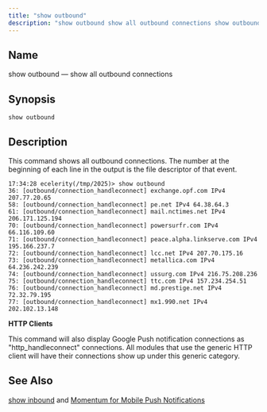 ```yaml
---
title: "show outbound"
description: "show outbound show all outbound connections show outbound This command shows all outbound connections The number at the beginning of each line in the output is the file descriptor of that event HTTP Clients This command will also display Google Push notification connections as http handleconnect connections All modules that..."
---
```


<a name="console_commands.show_outbound"></a> 
## Name

show outbound — show all outbound connections

## Synopsis

`show outbound`

<a name="idp11405024"></a> 
## Description

This command shows all outbound connections. The number at the beginning of each line in the output is the file descriptor of that event.

```
17:34:28 ecelerity(/tmp/2025)> show outbound
36: [outbound/connection_handleconnect] exchange.opf.com IPv4 207.77.20.65
58: [outbound/connection_handleconnect] pe.net IPv4 64.38.64.3
61: [outbound/connection_handleconnect] mail.nctimes.net IPv4 206.171.125.194
70: [outbound/connection_handleconnect] powersurfr.com IPv4 66.116.109.60
71: [outbound/connection_handleconnect] peace.alpha.linkserve.com IPv4 195.166.237.7
72: [outbound/connection_handleconnect] lcc.net IPv4 207.70.175.16
73: [outbound/connection_handleconnect] metallica.com IPv4 64.236.242.239
74: [outbound/connection_handleconnect] ussurg.com IPv4 216.75.208.236
75: [outbound/connection_handleconnect] ttc.com IPv4 157.234.254.51
76: [outbound/connection_handleconnect] md.prestige.net IPv4 72.32.79.195
77: [outbound/connection_handleconnect] mx1.990.net IPv4 202.102.13.148
```

**HTTP Clients**

This command will also display Google Push notification connections as "http_handleconnect" connections. All modules that use the generic HTTP client will have their connections show up under this generic category.

<a name="idp11409824"></a> 
## See Also

[show inbound](console_commands.show_inbound "show inbound") and [Momentum for Mobile Push Notifications](/3/3-push/)